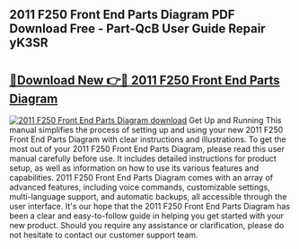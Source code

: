 ## 2011 F250 Front End Parts Diagram PDF Download Free - Part-QcB User Guide Repair yK3SR

# <h2><a href="http://dfurvo.blite.top/?on=2011+F250+Front+End+Parts+Diagram">🔗Download New 👉🔴 2011 F250 Front End Parts Diagram</a></h2>

[![2011 F250 Front End Parts Diagram download](https://i.imgur.com/lujVjoI.png)](http://dfurvo.blite.top/?on=2011+F250+Front+End+Parts+Diagram)
Get Up and Running This manual simplifies the process of setting up and using your new 2011 F250 Front End Parts Diagram with clear instructions and illustrations. To get the most out of your 2011 F250 Front End Parts Diagram, please read this user manual carefully before use. It includes detailed instructions for product setup, as well as information on how to use its various features and capabilities. 2011 F250 Front End Parts Diagram comes with an array of advanced features, including voice commands, customizable settings, multi-language support, and automatic backups, all accessible through the user interface. It's our hope that the 2011 F250 Front End Parts Diagram has been a clear and easy-to-follow guide in helping you get started with your new product. Should you require any assistance or clarification, please do not hesitate to contact our customer support team.

